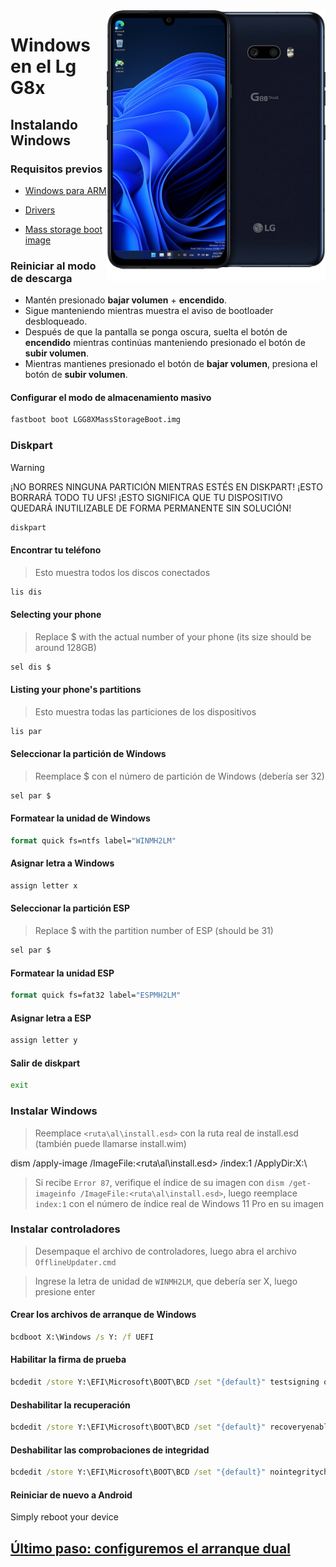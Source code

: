 <img align="right" src="/devices/mh2lm.png" width="350" alt="Windows en el Lg G8x">

# Windows en el Lg G8x

## Instalando Windows

### Requisitos previos
- [Windows para ARM](https://worproject.com/esd)
  
- [Drivers](https://github.com/Icesito68/Port-Windows-11-Lge-devices/releases/tag/Drivers)

- [Mass storage boot image](https://github.com/Icesito68/Port-Windows-11-Lge-devices/releases/download/Files/LGG8XMassStorageBoot.img)

### Reiniciar al modo de descarga
- Mantén presionado **bajar volumen** + **encendido**.
- Sigue manteniendo mientras muestra el aviso de bootloader desbloqueado.
- Después de que la pantalla se ponga oscura, suelta el botón de **encendido** mientras continúas manteniendo presionado el botón de **subir volumen**.
- Mientras mantienes presionado el botón de **bajar volumen**, presiona el botón de **subir volumen**.

#### Configurar el modo de almacenamiento masivo
```cmd
fastboot boot LGG8XMassStorageBoot.img
```

### Diskpart
> [!WARNING]
> ¡NO BORRES NINGUNA PARTICIÓN MIENTRAS ESTÉS EN DISKPART! ¡ESTO BORRARÁ TODO TU UFS! ¡ESTO SIGNIFICA QUE TU DISPOSITIVO QUEDARÁ INUTILIZABLE DE FORMA PERMANENTE SIN SOLUCIÓN!

```cmd
diskpart
```

#### Encontrar tu teléfono
> Esto muestra todos los discos conectados
```cmd
lis dis
```

#### Selecting your phone
> Replace $ with the actual number of your phone (its size should be around 128GB)
```cmd
sel dis $
```

#### Listing your phone's partitions
> Esto muestra todas las particiones de los dispositivos
```cmd
lis par
```

#### Seleccionar la partición de Windows
> Reemplace $ con el número de partición de Windows (debería ser 32)
```cmd
sel par $
```

#### Formatear la unidad de Windows
```cmd
format quick fs=ntfs label="WINMH2LM"
```

#### Asignar letra a Windows
```cmd
assign letter x
```

#### Seleccionar la partición ESP
> Replace $ with the partition number of ESP (should be 31)
```cmd
sel par $
```

#### Formatear la unidad ESP
```cmd
format quick fs=fat32 label="ESPMH2LM"
```

#### Asignar letra a ESP
```cmd
assign letter y
```

#### Salir de diskpart
```cmd
exit
```

### Instalar Windows
> Reemplace `<ruta\al\install.esd>` con la ruta real de install.esd (también puede llamarse install.wim)

dism /apply-image /ImageFile:<ruta\al\install.esd> /index:1 /ApplyDir:X:\

> Si recibe `Error 87`, verifique el índice de su imagen con `dism /get-imageinfo /ImageFile:<ruta\al\install.esd>`, luego reemplace `index:1` con el número de índice real de Windows 11 Pro en su imagen

### Instalar controladores
> Desempaque el archivo de controladores, luego abra el archivo `OfflineUpdater.cmd`

> Ingrese la letra de unidad de `WINMH2LM`, que debería ser X, luego presione enter

#### Crear los archivos de arranque de Windows
```cmd
bcdboot X:\Windows /s Y: /f UEFI
```

#### Habilitar la firma de prueba
```cmd
bcdedit /store Y:\EFI\Microsoft\BOOT\BCD /set "{default}" testsigning on
```

#### Deshabilitar la recuperación
```cmd
bcdedit /store Y:\EFI\Microsoft\BOOT\BCD /set "{default}" recoveryenabled no
```

#### Deshabilitar las comprobaciones de integridad
```cmd
bcdedit /store Y:\EFI\Microsoft\BOOT\BCD /set "{default}" nointegritychecks on
```

#### Reiniciar de nuevo a Android
Simply reboot your device

## [Último paso: configuremos el arranque dual](dualboot.md)
